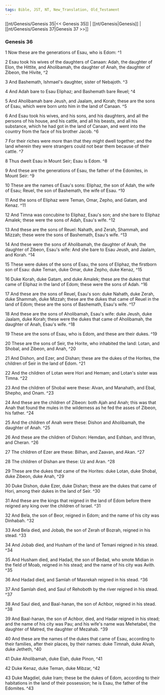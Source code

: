 ```yaml
---
tags: Bible, JST, NT, New_Translation, Old_Testament
---
```


[[nt/Genesis/Genesis 35|<< Genesis 35]] | [[nt/Genesis|Genesis]] | [[nt/Genesis/Genesis 37|Genesis 37 >>]]

### Genesis 36

1 Now these are the generations of Esau, who is Edom:  ^1

2 Esau took his wives of the daughters of Canaan: Adah, the daughter of Elon, the Hittite, and Aholibamah, the daughter of Anah, the daughter of Zibeon, the Hivite,  ^2

3 And Bashemath, Ishmael\'s daughter, sister of Nebajoth.  ^3

4 And Adah bare to Esau Eliphaz; and Bashemath bare Reuel;  ^4

5 And Aholibamah bare Jeush, and Jaalam, and Korah; these are the sons of Esau, which were born unto him in the land of Canaan.  ^5

6 And Esau took his wives, and his sons, and his daughters, and all the persons of his house, and his cattle, and all his beasts, and all his substance, which he had got in the land of Canaan, and went into the country from the face of his brother Jacob.  ^6

7 For their riches were more than that they might dwell together; and the land wherein they were strangers could not bear them because of their cattle.  ^7

8 Thus dwelt Esau in Mount Seir; Esau is Edom.  ^8

9 And these are the generations of Esau, the father of the Edomites, in Mount Seir:  ^9

10 These are the names of Esau\'s sons: Eliphaz, the son of Adah, the wife of Esau; Reuel, the son of Bashemath, the wife of Esau.  ^10

11 And the sons of Eliphaz were Teman, Omar, Zepho, and Gatam, and Kenaz.  ^11

12 And Timna was concubine to Eliphaz, Esau\'s son; and she bare to Eliphaz Amalek; these were the sons of Adah, Esau\'s wife.  ^12

13 And these are the sons of Reuel: Nahath, and Zerah, Shammah, and Mizzah; these were the sons of Bashemath, Esau\'s wife.  ^13

14 And these were the sons of Aholibamah, the daughter of Anah, the daughter of Zibeon, Esau\'s wife: And she bare to Esau Jeush, and Jaalam, and Korah.  ^14

15 These were dukes of the sons of Esau, the sons of Eliphaz, the firstborn son of Esau: duke Teman, duke Omar, duke Zepho, duke Kenaz,  ^15

16 Duke Korah, duke Gatam, and duke Amalek; these are the dukes that came of Eliphaz in the land of Edom; these were the sons of Adah.  ^16

17 And these are the sons of Reuel, Esau\'s son: duke Nahath, duke Zerah, duke Shammah, duke Mizzah; these are the dukes that came of Reuel in the land of Edom; these are the sons of Bashemath, Esau\'s wife.  ^17

18 And these are the sons of Aholibamah, Esau\'s wife: duke Jeush, duke Jaalam, duke Korah; these were the dukes that came of Aholibamah, the daughter of Anah, Esau\'s wife.  ^18

19 These are the sons of Esau, who is Edom, and these are their dukes.  ^19

20 These are the sons of Seir, the Horite, who inhabited the land: Lotan, and Shobal, and Zibeon, and Anah,  ^20

21 And Dishon, and Ezer, and Dishan; these are the dukes of the Horites, the children of Seir in the land of Edom.  ^21

22 And the children of Lotan were Hori and Hemam; and Lotan\'s sister was Timna.  ^22

23 And the children of Shobal were these: Alvan, and Manahath, and Ebal, Shepho, and Onam.  ^23

24 And these are the children of Zibeon: both Ajah and Anah; this was that Anah that found the mules in the wilderness as he fed the asses of Zibeon, his father.  ^24

25 And the children of Anah were these: Dishon and Aholibamah, the daughter of Anah.  ^25

26 And these are the children of Dishon: Hemdan, and Eshban, and Ithran, and Cheran.  ^26

27 The children of Ezer are these: Bilhan, and Zaavan, and Akan.  ^27

28 The children of Dishan are these: Uz and Aran.  ^28

29 These are the dukes that came of the Horites: duke Lotan, duke Shobal, duke Zibeon, duke Anah,  ^29

30 Duke Dishon, duke Ezer, duke Dishan; these are the dukes that came of Hori, among their dukes in the land of Seir.  ^30

31 And these are the kings that reigned in the land of Edom before there reigned any king over the children of Israel.  ^31

32 And Bela, the son of Beor, reigned in Edom; and the name of his city was Dinhabah.  ^32

33 And Bela died, and Jobab, the son of Zerah of Bozrah, reigned in his stead.  ^33

34 And Jobab died, and Husham of the land of Temani reigned in his stead.  ^34

35 And Husham died, and Hadad, the son of Bedad, who smote Midian in the field of Moab, reigned in his stead; and the name of his city was Avith.  ^35

36 And Hadad died, and Samlah of Masrekah reigned in his stead.  ^36

37 And Samlah died, and Saul of Rehoboth by the river reigned in his stead.  ^37

38 And Saul died, and Baal-hanan, the son of Achbor, reigned in his stead.  ^38

39 And Baal-hanan, the son of Achbor, died, and Hadar reigned in his stead; and the name of his city was Pau; and his wife\'s name was Mehetabel, the daughter of Matred, the daughter of Mezahab.  ^39

40 And these are the names of the dukes that came of Esau, according to their families, after their places, by their names: duke Timnah, duke Alvah, duke Jetheth,  ^40

41 Duke Aholibamah, duke Elah, duke Pinon,  ^41

42 Duke Kenaz, duke Teman, duke Mibzar,  ^42

43 Duke Magdiel, duke Iram; these be the dukes of Edom, according to their habitations in the land of their possession; he is Esau, the father of the Edomites.  ^43

 

